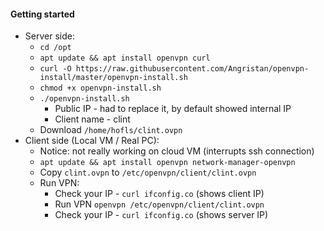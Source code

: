 #### Getting started
* Server side:
    * `cd /opt`
    * `apt update && apt install openvpn curl`
    * `curl -O https://raw.githubusercontent.com/Angristan/openvpn-install/master/openvpn-install.sh`
    * `chmod +x openvpn-install.sh`
    * `./openvpn-install.sh`
        * Public IP - had to replace it, by default showed internal IP
        * Client name - clint
    * Download `/home/hofls/clint.ovpn`
* Client side (Local VM / Real PC):
    * Notice: not really working on cloud VM (interrupts ssh connection)
    * `apt update && apt install openvpn network-manager-openvpn`
    * Copy `clint.ovpn` to `/etc/openvpn/client/clint.ovpn`
    * Run VPN:
        * Check your IP - `curl ifconfig.co` (shows client IP)
        * Run VPN `openvpn /etc/openvpn/client/clint.ovpn`
        * Check your IP - `curl ifconfig.co` (shows server IP)
